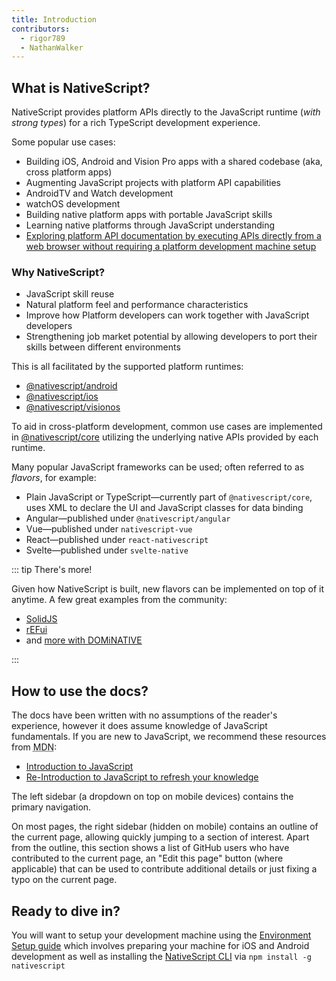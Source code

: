 ```yaml
---
title: Introduction
contributors:
  - rigor789
  - NathanWalker
---
```


## What is NativeScript?

NativeScript provides platform APIs directly to the JavaScript runtime (_with strong types_) for a rich TypeScript development experience. 

Some popular use cases:

- Building iOS, Android and Vision Pro apps with a shared codebase (aka, cross platform apps)
- Augmenting JavaScript projects with platform API capabilities
- AndroidTV and Watch development
- watchOS development
- Building native platform apps with portable JavaScript skills
- Learning native platforms through JavaScript understanding
- [Exploring platform API documentation by executing APIs directly from a web browser without requiring a platform development machine setup](https://preview.nativescript.org/)

### Why NativeScript?

- JavaScript skill reuse
- Natural platform feel and performance characteristics
- Improve how Platform developers can work together with JavaScript developers 
- Strengthening job market potential by allowing developers to port their skills between different environments
 
This is all facilitated by the supported platform runtimes:

- [@nativescript/android](https://beta.docs.nativescript.org/guide/extending-classes-and-implementing-interfaces-android)
- [@nativescript/ios](https://beta.docs.nativescript.org/guide/extending-classes-and-conforming-to-protocols-ios)
- [@nativescript/visionos](/guide/visionos)

To aid in cross-platform development, common use cases are implemented in [@nativescript/core](/core) utilizing the underlying native APIs provided by each runtime.

Many popular JavaScript frameworks can be used; often referred to as _flavors_, for example:

- Plain JavaScript or TypeScript&mdash;currently part of `@nativescript/core`, uses XML to declare the UI and JavaScript classes for data binding
- Angular&mdash;published under `@nativescript/angular`
- Vue&mdash;published under `nativescript-vue`
- React&mdash;published under `react-nativescript`
- Svelte&mdash;published under `svelte-native`

::: tip There's more!

Given how NativeScript is built, new flavors can be implemented on top of it anytime. A few great examples from the community:

- [SolidJS](https://github.com/nativescript-community/solid-js)
- [rEFui](https://github.com/SudoMaker/rEFui#native)
- and [more with DOMiNATIVE](https://github.com/SudoMaker/dominative)

:::

## How to use the docs?

The docs have been written with no assumptions of the reader's experience, however it does assume knowledge of JavaScript fundamentals. If you are new to JavaScript, we recommend these resources from <abbr title="Mozilla Developer Network">MDN</abbr>:

- [Introduction to JavaScript](https://developer.mozilla.org/en-US/docs/Web/JavaScript)
- [Re-Introduction to JavaScript to refresh your knowledge](https://developer.mozilla.org/en-US/docs/Web/JavaScript/A_re-introduction_to_JavaScript)

The left sidebar (a dropdown on top on mobile devices) contains the primary navigation.

On most pages, the right sidebar (hidden on mobile) contains an outline of the current page, allowing quickly jumping to a section of interest. Apart from the outline, this section shows a list of GitHub users who have contributed to the current page, an "Edit this page" button (where applicable) that can be used to contribute additional details or just fixing a typo on the current page.

## Ready to dive in?

You will want to setup your development machine using the [Environment Setup guide](/setup/) which involves preparing your machine for iOS and Android development as well as installing the [NativeScript CLI](https://www.npmjs.com/package/nativescript) via `npm install -g nativescript`

<!-- TODO: provide alternative path via StackBlitz and tutorials -->
